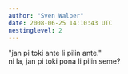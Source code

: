 ```yaml
---
author: "Sven Walper"
date: 2008-06-25 14:10:43 UTC
nestinglevel: 2
---
```

"jan pi toki ante li pilin ante."  
ni la, jan pi toki pona li pilin seme?